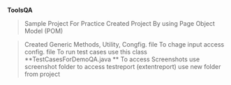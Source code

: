 **ToolsQA**
> Sample Project For Practice 
> Created Project By using Page Object Model (POM)

> Created Generic Methods, Utility, Congfig. file
> To chage input access config. file
> To run test cases use this class **TestCasesForDemoQA.java **
> To access Screenshots use screenshot folder
> to access testreport (extentreport) use new folder from project 
